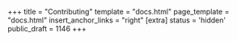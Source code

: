 +++
title = "Contributing"
template = "docs.html"
page_template = "docs.html"
insert_anchor_links = "right"
[extra]
status = 'hidden'
public_draft = 1146
+++
